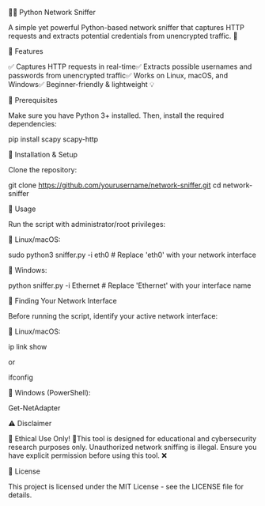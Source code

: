🕵️‍♂️ Python Network Sniffer

A simple yet powerful Python-based network sniffer that captures HTTP requests and extracts potential credentials from unencrypted traffic. 🚀

🎯 Features

✅ Captures HTTP requests in real-time✅ Extracts possible usernames and passwords from unencrypted traffic✅ Works on Linux, macOS, and Windows✅ Beginner-friendly & lightweight 💡

📌 Prerequisites

Make sure you have Python 3+ installed. Then, install the required dependencies:

pip install scapy scapy-http

🔧 Installation & Setup

Clone the repository:

git clone https://github.com/yourusername/network-sniffer.git
cd network-sniffer

🚀 Usage

Run the script with administrator/root privileges:

🔹 Linux/macOS:

sudo python3 sniffer.py -i eth0  # Replace 'eth0' with your network interface

🔹 Windows:

python sniffer.py -i Ethernet  # Replace 'Ethernet' with your interface name

📡 Finding Your Network Interface

Before running the script, identify your active network interface:

🔸 Linux/macOS:

ip link show

or

ifconfig

🔸 Windows (PowerShell):

Get-NetAdapter

⚠️ Disclaimer

🚨 Ethical Use Only! 🚨This tool is designed for educational and cybersecurity research purposes only. Unauthorized network sniffing is illegal. Ensure you have explicit permission before using this tool. ❌

📜 License

This project is licensed under the MIT License - see the LICENSE file for details.
